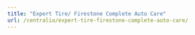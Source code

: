 ```yaml
---
title: "Expert Tire/ Firestone Complete Auto Care"
url: /centralia/expert-tire-firestone-complete-auto-care/
---
```


